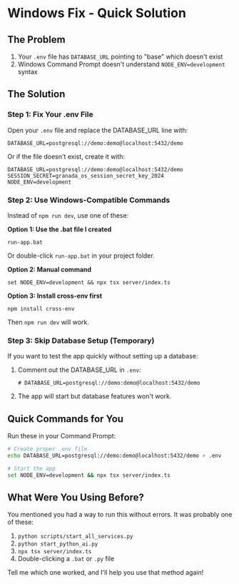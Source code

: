 # Windows Fix - Quick Solution

## The Problem
1. Your `.env` file has `DATABASE_URL` pointing to "base" which doesn't exist
2. Windows Command Prompt doesn't understand `NODE_ENV=development` syntax

## The Solution

### Step 1: Fix Your .env File
Open your `.env` file and replace the DATABASE_URL line with:
```
DATABASE_URL=postgresql://demo:demo@localhost:5432/demo
```

Or if the file doesn't exist, create it with:
```
DATABASE_URL=postgresql://demo:demo@localhost:5432/demo
SESSION_SECRET=granada_os_session_secret_key_2024
NODE_ENV=development
```

### Step 2: Use Windows-Compatible Commands

Instead of `npm run dev`, use one of these:

**Option 1: Use the .bat file I created**
```
run-app.bat
```
Or double-click `run-app.bat` in your project folder.

**Option 2: Manual command**
```
set NODE_ENV=development && npx tsx server/index.ts
```

**Option 3: Install cross-env first**
```
npm install cross-env
```
Then `npm run dev` will work.

### Step 3: Skip Database Setup (Temporary)
If you want to test the app quickly without setting up a database:

1. Comment out the DATABASE_URL in `.env`:
   ```
   # DATABASE_URL=postgresql://demo:demo@localhost:5432/demo
   ```

2. The app will start but database features won't work.

## Quick Commands for You

Run these in your Command Prompt:

```bash
# Create proper .env file
echo DATABASE_URL=postgresql://demo:demo@localhost:5432/demo > .env

# Start the app
set NODE_ENV=development && npx tsx server/index.ts
```

## What Were You Using Before?

You mentioned you had a way to run this without errors. It was probably one of these:

1. `python scripts/start_all_services.py`
2. `python start_python_ai.py`
3. `npx tsx server/index.ts`
4. Double-clicking a `.bat` or `.py` file

Tell me which one worked, and I'll help you use that method again!